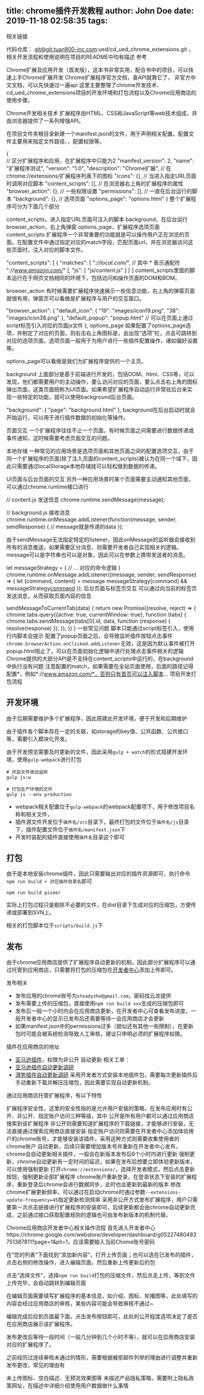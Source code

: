 title: chrome插件开发教程
author: John Doe
date: 2019-11-18 02:58:35
tags:
---
相关链接

代码仓库： git@git.tuan800-inc.com:ued/cd_ued_chrome_extensions.git ，相关开发流程和使用说明在项目的README中均有描述
参考

 

Chrome扩展及应用开发（首发版），这本书非常实用，配合书中的项目，可以快速上手Chrome扩展开发
Chrome扩展程序官方文档，查API就靠它了，
非官方中文文档，可以先快速过一遍api
这里主要整理了chrome开发技术、cd_ued_chrome_extensions项目的开发环境和打包流程以及Chrome应用商店的使用步骤。

Chrome开发相关技术
扩展程序由HTML、CSS和JavaScript等web技术组成，并由浏览器提供了一系列增强API。

在项目文件夹根目录新建一个manifest.json的文件，用于声明相关配置。配置文件主要用来指定文件路径、，配置权限等。

{   
    // 区分扩展程序和应用，在扩展程序中只能为2
    "manifest_version": 2,
    "name": "扩展程序测试",
    "version": "1.0",
    "description": "Chrome扩展",
    // 在chrome://extensions/扩展程序列表下的图标
    "icons": {},
    // 当进入指定URL页面时调用对应脚本
    "content_scripts": [],
    // 在浏览器右上角的扩展程序的属性
    "browser_action": {},
    // 一些权限设置
    "permissions": [],
    // 一直在后台运行的脚本
    "background": {},
    // 选项页面
    "options_page": "options.html"
}
整个扩展程序可分为下面几个部分

content_scripts，进入指定URL页面可注入的脚本
background，在后台运行
browser_action，右上角弹窗
options_page，扩展程序选项页面
content_scripts
扩展程序一个非常重要的功能就是可以操作用户正在浏览的页面。在配置文件中通过指定对应的match字段，匹配页面url，并在浏览器访问这些页面时，注入对应的脚本文件。

"content_scripts": [
  {
    "matches": [
      "*://local.com/*", // 其中 * 表示通配符
      "*://www.amazon.com/*"
    ],
    "js": [
      "js/content.js"
    ]
  }
]
content_scripts里面的脚本运行在于网页文档相同的环境下，包括访问和操作页面的DOM和BOM。

browser_action
有时候需要扩展程序快速展示一些信息功能，右上角的弹窗页面就很有用，弹窗页可以看做是扩展程序与用户的交互窗口。

"browser_action": {
  "default_icon": {
    "19": "images/icon19.png",
    "38": "images/icon38.png"
  },
  "default_popup": "popup.html" // 可以在页面上通过script标签引入对应的页面js文件
},
options_page
如果配置了options_page选项，并制定了对应的页面，则右击右上角图标是，会出现“选项”栏，点击可跳转到对应的选项页面。选项页面一般用于为用户进行一些插件配置操作，诸如偏好设置等。

options_page可以看做是我们为扩展程序提供的一个主页。

background
上面部分是基于前端进行开发的，包括DOM、html、CSS等，可以发现，他们都需要用户的主动操作，要么访问对应的页面，要么点击右上角的图标弹出页面，这类页面统称为UI页面。如果希望扩展程序自动运行并常驻后台来实现一些特定的功能，就可以使用background后台页面。

"background": {
    "page": "background.html"
  },
background在后台启动时就会开始运行，可以用于进行插件数据的初始化等操作。

页面交互
一个扩展程序往往不止一个页面，有时候页面之间需要进行数据传递或事件通知，这时候需要考虑页面交互的问题。

本地存储
一种常见的应用场景是选项页面和其他页面之间的配置选项交互，由于同一个扩展程序的页面(除了注入页面的content_scripts)被认为在同一个域下，因此只需要通过localStorage本地存储就可以轻松做到数据的传递。

UI页面与后台页面的交互
另外一种应用场景时某个页面需要主动通知其他页面，可以通过chrome.runtime接口进行

// content.js 发送信息
chrome.runtime.sendMessage(message);

// background.js 接收消息
chrome.runtime.onMessage.addListener(function(message, sender, sendResponse) { // message就是传递的data });
 

由于sendMessage无法指定特定的listener，因此onMessage的监听器会接收到所有的消息推送，如果需要区分消息，则需要开发者自己实现相关的逻辑。message可以是字符串也可以是对象，因此可以在参数上携带发送者的消息。

let messageStrategy = {
  // ... 对应的命令逻辑
}
chrome.runtime.onMessage.addListener((message, sender, sendResponse) => {
    let {command, content} = message
    messageStrategy[command] && messageStrategy[command](content)
});
后台页面与标签页交互
可以通过向当前的标签页发送消息，从而获取页面内容的信息

sendMessageToCurrentTab(data) {
    return new Promise((resolve, reject) => {
        chrome.tabs.query({active: true, currentWindow: true}, function (tabs) {
            chrome.tabs.sendMessage(tabs[0].id, data, function (response) {
                resolve(response)
            });
        });
    })
}
一些常见问题
脚本只能通过script标签引入，使用行内脚本会提示
配置了popup页面之后，会导致监听插件按钮点击事件`chrome.browserAction.onClicked.addListener`无效，这是因为默认事件被打开popup.html阻止了，可以在页面初始化逻辑中进行处理点击事件相关的逻辑
Chrome提供的大部分API是不支持在content_scripts中运行的，在background中执行没有问题
注意配置的match，如果需要在全站页面使用，后面的路径记得配置*，例如*://www.amazon.com/*，否则只有首页可以注入脚本...
项目开发打包流程
## 开发环境
由于后期需要维护多个扩展程序，因此搭建此开发环境，便于开发和后期维护

由于插件各个脚本存在一定的关联，如storage的key值、公共函数、公共接口等，需要引入模块化开发。

由于开发预览需要及时更新的文件，因此采用`gulp + watch`的形式搭建开发环境，使用`gulp-webpack`进行打包

```
# 开启文件改动监听
gulp js:w

# 打包生产环境的文件
gulp js --env production
```

* webpack相关配置位于`gulp-webpack`的webpack配置项下，用于修改项目名称和相关文件，
* 插件源文件开发位于`插件名/src`目录下，最终打包的文件位于`插件名/js`目录下，插件配置文件位于`插件名/manifest.json`下
* 开发时装配的插件直接使用`插件名`目录这个即可

## 打包
由于是本地安装chrome插件，因此只需要输出对应的插件资源即可，执行命令`npm run build + 对应插件目录名`即可

```
npm run build piseer
```

实际上打包过程只是剔除不必要的文件，在dist目录下生成对应的压缩包，方便传递或部署到SVN上。

相关的打包脚本位于`scripts/build.js`下

## 发布
由于chrome应用商店提供了扩展程序自动更新的机制，因此部分扩展程序可以通过托管到应用商店，只需要将打包的压缩包在[开发者中心](https://chrome.google.com/webstore/developer/dashboard/)添加上传即可。

发布相关
* 发布应用的chrome账号为`steadyzhe@gmail.com`，密码找云龙提供
* 发布需要上传的压缩包，直接使用`npm run build xxx`生成的压缩包即可
* 发布后一般一个小时内会在应用商店更新，在开发者中心可查看发布进度，一般开发者中心的显示已发布后还需要等待一会应用商店才会更新
* 如果manifest.json中的permissions过多（貌似还有其他一些限制），在更新包时可能会被系统检测导致人工审核，建议只申明必须的扩展程序权限。

插件在应用商店的地址
* [亚马逊插件](https://chrome.google.com/webstore/detail/shoppinghelper/phlggmjehjabmkeljbfimpgjkanlmbgc?utm_source=gmail)，权限为非公开
 自动更新
相关工单： 
* [亚马逊插件自动更新调研](http://redmine.tuan800-inc.com/issues/370684)
* [湃势插件自动更新调研](http://redmine.tuan800-inc.com/issues/372979)
采用开发者方式安装本地插件包，需要每次更新插件后手动重新下载并解压压缩包，因此需要实现自动更新机制。

 

通过应用商店托管扩展程序，有以下特性

扩展程序安全性，这里的安全性指的是允许用户安装的策略，在发布应用时有公开、非公开、指定账户访问三种等级，其中
公开是所有用户都可以通过应用商店搜索到该扩展程序
非公开则需要知道扩展程序的下载链接，才能够进行安装，无法直接通过搜索应用商店直接安装
指定账户访问则需要在开发者中心添加体验用户的chrome账号，才能够安装该插件，采用这种方式则需要收集使用者的chrome账户
自动更新，后续只需要增加版本号并重新在开发者中心发布，chrome会自动更新相关插件，一般会在新版本发布后6个小时内进行更新
强制更新，chrome自动更新有一定时间的延迟，如果在发布后想要立即体验更新版本，可以使用强制更新
打开`chrome://extensions/`，选择开发者模式，然后点击更新按钮，强制更新全部扩展程序
chrome账户重新登录，在登录状态下安装的扩展程序，重新登录后chrome会进行数据同步，此时也会更新到最新的版本
修改chrome扩展更新频率，可以通过在启动chrome时通过参数`--extensions-update-frequency=45`指定更新检测频率
采用非公开方式发布扩展程序，用户只需要第一次点击链接进行扩展程序的安装即可，后续更新都会由chrome自动更新完成，之前通过接口获取配置规则的逻辑也可由发布新版本的机制代替。

Chrome应用商店开发者中心相关操作流程
首先进入开发者中心https://chrome.google.com/webstore/developer/dashboard/g05227480483751387811?page=1&pli=1，应该需要输入当前Chome账号密码



在“您的列表”下面找到“添加新内容”，打开上传页面；也可以选在已发布的插件，点击右侧的修改操作，进入编辑页面，然后重新上传更新后的包



点击“选择文件”，选择`npm run build`打包的压缩文件，然后点击上传，等到文件上传完毕，会自动跳转到编辑页面



在编辑页面需要填写扩展程序的基本信息，如介绍、图标、轮播图等，此处填写的内容会经过应用商店的审核，某些内容可能会导致审核不通过~



编辑完成后拉到页面最下面，点击发布按钮即可，此处的公开程度选项决定了是否在应用商店展示该扩展程序。

发布更改后等待一段时间（一般几分钟到几个小时不等），就可以在应用商店安装对应的扩展程序了。

之前经历过连续审核未通过的情形，需要根据被拒邮件列举的理由进行调整并重新发布更改，常见的理由有

未上传图标、空白描述、无预览效果图等
未描述产品隐私策略，需要附上隐私政策网址，在描述中详细介绍使用用户数据做什么事情